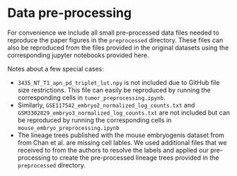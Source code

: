 # Data pre-processing

For convenience we include all small pre-processed data files
needed to reproduce the paper figures in the `preprocessed` 
directory. These files can also be reproduced from the files
provided in the original datasets using the corresponding
jupyter notebooks provided here.

Notes about a few special cases:
* `3435_NT_T1_apn_pd_triplet_lut.npy` is not included due to GitHub
  file size restrictions. This file can easily be reproduced by
  running the corresponding cells in `tumor_preprocessing.ipynb`.
* Similarly, `GSE117542_embryo2_normalized_log_counts.txt` and
  `GSM3302829_embryo3_normalized_log_counts.txt` are not included but
  can be reproduced by running the corresponding cells in
  `mouse_embryo_preprocessing.ipynb`
* The lineage trees published with the mouse embryogenis dataset
  from from Chan et al. are missing cell lables. We used additional
  files that we received to from the authors to resolve the labels
  and applied our pre-processing to create the pre-processed lineage
  trees provided in the `preprocessed` directory.
